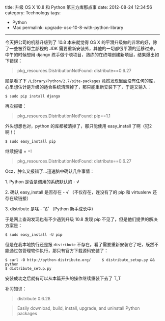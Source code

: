 title: 升级  OS X 10.8 和 Python 第三方库那点事
date: 2012-08-24 12:34:56 
category: Technology
tags: 
- Python
- Mac
permalink: upgrade-osx-10-8-with-python-library

---

今天把公司的机器升级到了 10.8 本来就觉得 OS X
的平滑升级做的非常的好，除了一些被乔帮主鄙视的 JDK
需要重新安装外，其他的一切都很平滑的迁移过来。中午的时候想用 django
练手做个晓项目，熟练的在终端创建新项目，结果爆出如下错误：

> pkg_resources.DistributionNotFound: distribute==0.6.27

顺是看了下 `/Library/Python/2.7/site-packages`
竟然发现里面没有任何的库，心里想估计是升级的适合系统清理掉了，那只能重新安装下了，于是又输入：

```
$ sudo pip install django
```

再次报错：

> pkg_resources.DistributionNotFound: pip==1.1

外头想想也对，python 的库都被清掉了，那只能使用 easy_install 了啊（犯2啊！）

```
$ sudo easy_install pip
```

继续报错 = =!

> pkg_resources.DistributionNotFound: distribute==0.6.27

Ocz，肿么又报错了...迅速脑中确认几件事情：

​1. Python 是否是调用的系统默认的 - √

​2. 确认 easy_install 是否存在 - √ （不仅存在，连没有了的 pip 和
virtualenv 还存在软链接）

​3. distribute 是啥 - ˚∆˚ （Python 新手成长中）

于是网上查询发现也有不少遇到升级 10.8 发现 pip
不见了，但是他们提供的解决方案是：

```
$ sudo easy_install -U pip
```

但是在我本地执行还是报 `distribute`
不存在，看了需要重新安装它了吧，既然不能通过包管理软件执行，那只有官方下载源码安装了：

```
$ curl -O http://python-distribute.org/		$ distribute_setup.py && python
$ distribute_setup.py
```

安装成功之后就有可以从本篇开头的操作继续重装下去了 T_T

补习知识：

> distribute 0.6.28

> Easily download, build, install, upgrade, and uninstall Python
packages
